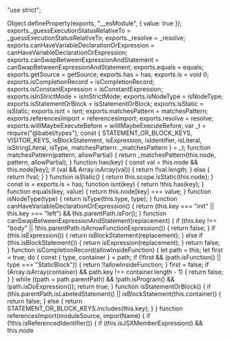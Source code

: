 "use strict";

Object.defineProperty(exports, "__esModule", {
  value: true
});
exports._guessExecutionStatusRelativeTo = _guessExecutionStatusRelativeTo;
exports._resolve = _resolve;
exports.canHaveVariableDeclarationOrExpression = canHaveVariableDeclarationOrExpression;
exports.canSwapBetweenExpressionAndStatement = canSwapBetweenExpressionAndStatement;
exports.equals = equals;
exports.getSource = getSource;
exports.has = has;
exports.is = void 0;
exports.isCompletionRecord = isCompletionRecord;
exports.isConstantExpression = isConstantExpression;
exports.isInStrictMode = isInStrictMode;
exports.isNodeType = isNodeType;
exports.isStatementOrBlock = isStatementOrBlock;
exports.isStatic = isStatic;
exports.isnt = isnt;
exports.matchesPattern = matchesPattern;
exports.referencesImport = referencesImport;
exports.resolve = resolve;
exports.willIMaybeExecuteBefore = willIMaybeExecuteBefore;
var _t = require("@babel/types");
const {
  STATEMENT_OR_BLOCK_KEYS,
  VISITOR_KEYS,
  isBlockStatement,
  isExpression,
  isIdentifier,
  isLiteral,
  isStringLiteral,
  isType,
  matchesPattern: _matchesPattern
} = _t;
function matchesPattern(pattern, allowPartial) {
  return _matchesPattern(this.node, pattern, allowPartial);
}
function has(key) {
  const val = this.node && this.node[key];
  if (val && Array.isArray(val)) {
    return !!val.length;
  } else {
    return !!val;
  }
}
function isStatic() {
  return this.scope.isStatic(this.node);
}
const is = exports.is = has;
function isnt(key) {
  return !this.has(key);
}
function equals(key, value) {
  return this.node[key] === value;
}
function isNodeType(type) {
  return isType(this.type, type);
}
function canHaveVariableDeclarationOrExpression() {
  return (this.key === "init" || this.key === "left") && this.parentPath.isFor();
}
function canSwapBetweenExpressionAndStatement(replacement) {
  if (this.key !== "body" || !this.parentPath.isArrowFunctionExpression()) {
    return false;
  }
  if (this.isExpression()) {
    return isBlockStatement(replacement);
  } else if (this.isBlockStatement()) {
    return isExpression(replacement);
  }
  return false;
}
function isCompletionRecord(allowInsideFunction) {
  let path = this;
  let first = true;
  do {
    const {
      type,
      container
    } = path;
    if (!first && (path.isFunction() || type === "StaticBlock")) {
      return !!allowInsideFunction;
    }
    first = false;
    if (Array.isArray(container) && path.key !== container.length - 1) {
      return false;
    }
  } while ((path = path.parentPath) && !path.isProgram() && !path.isDoExpression());
  return true;
}
function isStatementOrBlock() {
  if (this.parentPath.isLabeledStatement() || isBlockStatement(this.container)) {
    return false;
  } else {
    return STATEMENT_OR_BLOCK_KEYS.includes(this.key);
  }
}
function referencesImport(moduleSource, importName) {
  if (!this.isReferencedIdentifier()) {
    if (this.isJSXMemberExpression() && this.node